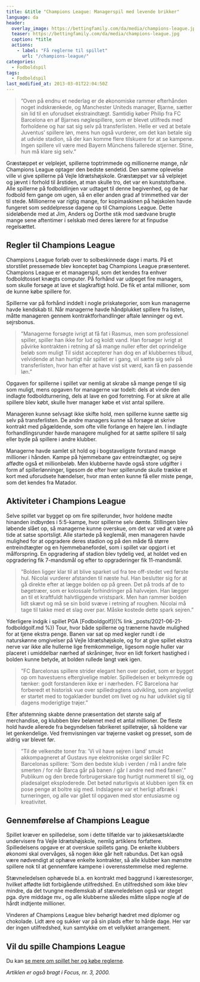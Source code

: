 ```yaml
---
title: &title "Champions League: Managerspil med levende brikker"
language: da
header:
  overlay_image: https://bettingfamily.com/da/media/champions-league.jpg
  teaser: https://bettingfamily.com/da/media/champions-league.jpg
  caption: *title
  actions:
    - label: "Få reglerne til spillet"
      url: "/champions-league/"
categories:
  - Fodboldspil
tags:
  - Fodboldspil
last_modified_at: 2013-03-01T22:04:50Z
---
```


> ”Oven på endnu et nederlag er de økonomiske rammer efterhånden noget indskrænkede, og Manchester Uniteds manager, Bjarne, sætter sin lid til en uforudset ekstraindtægt. Samtidig køber Philip fra FC Barcelona en af Bjarnes nøglespillere, som er blevet utilfreds med forholdene og har sat sig selv på transferlisten. Helle er ved at betale Juventus’ spillere løn, mens hun også vurderer, om det kan betale sig at udvide stadion, så der kan komme flere tilskuere for at se kampene. Ingen spillere vil være med Bayern Münchens fallerede stjerner. Stine, hun må klare sig selv.”

Græstæppet er velplejet, spillerne toptrimmede og millionerne mange, når Champions League optager den bedste sendetid. Den samme oplevelse ville vi give spillerne på Vejle Idrætshøjskole. Græstæppet var så velplejet og jævnt i forhold til årstiden, at man skulle tro, det var en kunststofbane. Alle spillerne på fodboldlinjen var udtaget til denne begivenhed, og de har fodbold fem gange om ugen, så en eller anden grad af trimmethed var der til stede. Millionerne var rigtig mange, for kopimaskinen på højskolen havde fungeret som seddelpresse dagene op til Champions League. Dette sideløbende med at Jim, Anders og Dorthe stik mod sædvane brugte mange sene aftentimer i selskab med deres lærere for at finpudse regelsættet.

## Regler til Champions League

Champions League forløb over to solbeskinnede dage i marts. På et storstilet pressemøde blev konceptet bag Champions League præsenteret. Champions League er et managerspil, som det kendes fra enhver fodboldtosset knægts computer. På forhånd var udpeget fire managers, som skulle forsøge at lave et slagkraftigt hold. De fik et antal millioner, som de kunne købe spillere for.

Spillerne var på forhånd inddelt i nogle priskategorier, som kun managerne havde kendskab til. Når managerne havde håndplukket spillere fra listen, måtte manageren gennem kontraktforhandlinger aftale lønninger og evt. sejrsbonus.

> ”Managerne forsøgte ivrigt at få fat i Rasmus, men som professionel spiller, spiller han ikke for lud og koldt vand. Han forsøger ivrigt at påvirke kontrakten i retning af så mange nuller efter det oprindelige beløb som muligt Til sidst accepterer han dog en af klubbernes tilbud, velvidende at han hurtigt når spillet er i gang, vil sætte sig selv på transferlisten, hvor han efter at have vist sit værd, kan få en passende løn.”

Opgaven for spillerne i spillet var nemlig at skrabe så mange penge til sig som muligt, mens opgaven for managerne var todelt: dels at vinde den indlagte fodboldturnering, dels at lave en god forretning. For at sikre at alle spillere blev købt, skulle hver manager købe et vist antal spillere.

Manageren kunne selvsagt ikke skifte hold, men spillerne kunne sætte sig selv på transferlisten. De andre managers kunne så forsøge at skrive kontrakt med pågældende, som ofte ville forlange en højere løn. I indlagte forhandlingsrunder havde managere mulighed for at sætte spillere til salg eller byde på spillere i andre klubber.

Managerne havde samlet sit hold og i bogstaveligste forstand mange millioner i hånden. Kampe på hjemmebane gav entreindtægter, og sejre affødte også et millionbeløb. Men klubberne havde også store udgifter i form af spillerlønninger, ligesom de efter hver spillerunde skulle trække et kort med uforudsete hændelser, hvor man enten kunne få eller miste penge, som det kendes fra Matador.

## Aktiviteter i Champions League

Selve spillet var bygget op om fire spillerunder, hvor holdene mødte hinanden indbyrdes i 5:5-kampe, hvor spillerne selv dømte. Stillingen blev løbende slået op, så managerne kunne overskue, om det var ved at være på tide at satse sportsligt. Alle startede på keglemål, men manageren havde mulighed for at opgradere deres stadion og på den måde få større entreindtægter og en hjemmebanefordel, som i spillet var opgjort i et målforspring. En opgradering af stadion blev tydelig ved, at holdet ved en opgradering fik 7-mandsmål og efter to opgraderinger fik 11-mandsmål.

> ”Bolden ligger klar til at blive sparket ud fra tee off-stedet ved første hul. Nicolai vurderer afstanden til næste hul. Han beslutter sig for at gå direkte efter at lægge bolden op på green. Det på trods af de to bøgetræer, som er kolossale forhindringer på halvvejen. Han lægger an til et kraftfuldt halvtliggende vristspark. Men han rammer bolden lidt skævt og må se sin bold svæve i retning af roughen. Nicolai må tage til takke med et slag over par. Måske kostede dette spark sejren.”

Yderligere indgik i spillet PGA [Fodboldgolf]({% link _posts/2021-06-21-fodboldgolf.md %}) Tour, hvor både spillerne og trænerne havde mulighed for at tjene ekstra penge. Banen var sat op med kegler rundt i de naturskønne omgivelser på Vejle Idrætshøjskole, og for at give spillet ekstra nerve var ikke alle hullerne lige fremkommelige, ligesom nogle huller var placeret i umiddelbar nærhed af skråninger, hvor en lidt forkert hastighed i bolden kunne betyde, at bolden rullede langt væk igen.

> ”FC Barcelonas spillere strider elegant hen over podiet, som er bygget op om havestuens eftergivelige møbler. Spilledelsen er bekymrede og tænker: godt forstanderen ikke er i nærheden. FC Barcelona har forberedt et historisk vue over spilledragtens udvikling, som angiveligt er startet med to togaklæder bundet om livet og nu har udviklet sig til dagens moderigtige trøjer.”

Efter afstemning skabte denne præsentation det største salg af merchandise, og klubben blev belønnet med et antal millioner. De fleste hold havde allerede fra begyndelsen fabrikeret spilletrøjer, så holdene var let genkendelige. Ved fremvisningen var trøjerne vasket og presset, som de aldrig var blevet før.

> ”Til de velkendte toner fra: ’Vi vil have sejren i land’ smukt akkompagneret af Gustavs nye elektroniske orgel skråler FC Barcelonas spillere: ’Som den bedste klub i verden / må I andre føle smerten / for når Barca går på banen / går I andre ned med fanen’.” Publikum og den brede forbrugerskare tog hurtigt nummeret til sig, og pladesalget eksploderede. Det betød naturligvis at klubben igen fik en pose penge at boltre sig med. Indslagene var et herligt afbræk i turneringen, og alle var gået til opgaven med stor entusiasme og kreativitet.

## Gennemførelse af Champions League

Spillet kræver en spilledelse, som i dette tilfælde var to jakkesætsklædte undervisere fra Vejle Idrætshøjskole, nemlig artiklens forfattere. Spilledelsens opgave er at overskue spillets gang. De enkelte klubbers økonomi skal overvåges, så nogen ikke går helt rabundus. Det kan også være nødvendigt at ophæve enkelte kontrakter, så alle klubber kan mønstre spillere nok til at gennemføre kampene i overensstemmelse med reglerne.

Stævneledelsen ophævede bl.a. en kontrakt med baggrund i kærestesorger, hvilket affødte lidt forbigående utilfredshed. En utilfredshed som ikke blev mindre, da det tvungne medlemskab af stævneledelsen også var steget pga. dyre middage mv., og alle klubberne således måtte slippe nogle af de hårdt indtjente millioner.

Vinderen af Champions League blev behørigt hædret med diplomer og chokolade. Lidt ære og sukker var på sin plads efter to hårde dage. Her var der ingen utilfredshed, kun samtykke om et vellykket arrangement.

## Vil du spille Champions League

Du kan [se mere om spillet her og købe reglerne](/champions-league/).

_Artiklen er også bragt i Focus, nr. 3, 2000._
